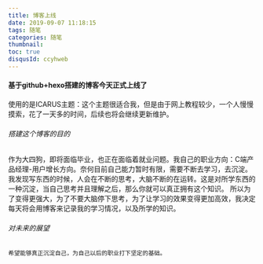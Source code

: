 ```yaml
---
title: 博客上线
date: 2019-09-07 11:18:15
tags: 随笔
categories: 随笔
thumbnail: 
toc: true
disqusId: ccyhweb
---
```

#### 基于github+hexo搭建的博客今天正式上线了

使用的是ICARUS主题：这个主题很适合我，但是由于网上教程较少，一个人慢慢摸索，花了一天多的时间，后续也将会继续更新维护。

###### 搭建这个博客的目的
作为大四狗，即将面临毕业，也正在面临着就业问题。我自己的职业方向：C端产品经理-用户增长方向。奈何目前自己能力暂时有限，需要不断去学习，去沉淀。
我发现写东西的时候，人会在不断的思考，大脑不断的在运转。这是对所学东西的一种沉淀，当自己思考并且理解之后，那么你就可以真正拥有这个知识。
  所以为了变得更强大，为了不要大脑停下思考，为了让学习的效果变得更加高效，我决定每天将会用博客来记录我的学习情况，以及所学的知识。
  
###### 对未来的展望
    希望能够真正沉淀自己，为自己以后的职业打下坚定的基础。



